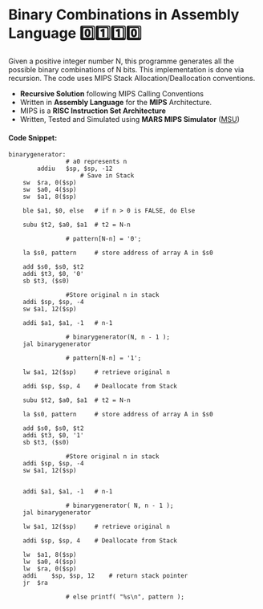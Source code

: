 # Binary Combinations in Assembly Language 0️⃣1️⃣1️⃣0️⃣

Given a positive integer number N, this programme generates all the possible binary combinations of N bits. This implementation is done via recursion. The code uses MIPS Stack Allocation/Deallocation conventions.

- **Recursive Solution** following MIPS Calling Conventions
- Written in **Assembly Language** for the **MIPS** Architecture.
- MIPS is a **RISC Instruction Set Architecture**
- Written, Tested and Simulated using **MARS MIPS Simulator** ([MSU](http://courses.missouristate.edu/kenvollmar/mars/))

#### Code Snippet:

``` assembly
binarygenerator:
				# a0 represents n
        addiu	$sp, $sp, -12 
        			# Save in Stack
	sw	$ra, 0($sp)
	sw	$a0, 4($sp)
	sw	$a1, 8($sp) 
	
	ble $a1, $0, else 	# if n > 0 is FALSE, do Else
	
	subu $t2, $a0, $a1 	# t2 = N-n
	
				# pattern[N-n] = '0';
	
 	la $s0, pattern	 	# store address of array A in $s0
 	
	add $s0, $s0, $t2
	addi $t3, $0, '0'
	sb $t3, ($s0)
	
				#Store original n in stack
	addi $sp, $sp, -4
	sw $a1, 12($sp) 
	
	addi $a1, $a1, -1 	# n-1
	
				# binarygenerator(N, n - 1 );
	jal binarygenerator
	
				# pattern[N-n] = '1';
	
	lw $a1, 12($sp)		# retrieve original n 
	
	addi $sp, $sp, 4 	# Deallocate from Stack
	
	subu $t2, $a0, $a1 	# t2 = N-n
	
	la $s0, pattern		# store address of array A in $s0
 	
	add $s0, $s0, $t2
	addi $t3, $0, '1'
	sb $t3, ($s0)
	
				#Store original n in stack
	addi $sp, $sp, -4
	sw $a1, 12($sp) 
	
	
	addi $a1, $a1, -1 	# n-1
	
				# binarygenerator( N, n - 1 );
	jal binarygenerator
	
	lw $a1, 12($sp) 	# retrieve original n 
	
	addi $sp, $sp, 4	# Deallocate from Stack
	
	lw	$a1, 8($sp)
	lw	$a0, 4($sp)
	lw	$ra, 0($sp)
	addi	$sp, $sp, 12 	# return stack pointer
	jr	$ra
	
				# else printf( "%s\n", pattern );
```
